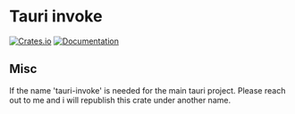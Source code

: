 # Tauri invoke
[![Crates.io](https://img.shields.io/crates/v/tauri-invoke)](https://crates.io/crates/tauri-invoke)
[![Documentation](https://img.shields.io/docsrs/tauri-invoke)](https://docs.rs/tauri-invoke/latest)

## Misc
If the name 'tauri-invoke' is needed for the main tauri project.
Please reach out to me and i will republish this crate under another name.
